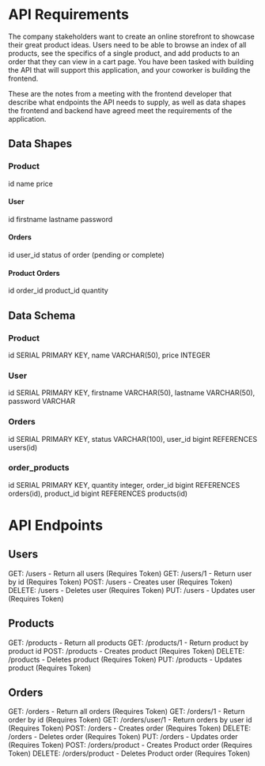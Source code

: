 # API Requirements
The company stakeholders want to create an online storefront to showcase their great product ideas. Users need to be able to browse an index of all products, see the specifics of a single product, and add products to an order that they can view in a cart page. You have been tasked with building the API that will support this application, and your coworker is building the frontend.

These are the notes from a meeting with the frontend developer that describe what endpoints the API needs to supply, as well as data shapes the frontend and backend have agreed meet the requirements of the application. 

## Data Shapes

### Product
id
name
price

#### User
id
firstname
lastname
password

#### Orders
id
user_id
status of order (pending or complete)

#### Product Orders
id
order_id
product_id
quantity

## Data Schema
### Product
id SERIAL PRIMARY KEY,
name VARCHAR(50),
price INTEGER
### User
id SERIAL PRIMARY KEY,
firstname VARCHAR(50),
lastname VARCHAR(50),
password VARCHAR
### Orders
id SERIAL PRIMARY KEY,
status VARCHAR(100),
user_id bigint REFERENCES users(id)
### order_products
id SERIAL PRIMARY KEY,
quantity integer,
order_id bigint REFERENCES orders(id),
product_id bigint REFERENCES products(id)

# API Endpoints
## Users
GET: /users - Return all users (Requires Token)
GET: /users/1 - Return user by id (Requires Token)
POST: /users - Creates user (Requires Token)
DELETE: /users - Deletes user (Requires Token)
PUT: /users - Updates user (Requires Token)

## Products
GET: /products - Return all products
GET: /products/1 - Return product by product id
POST: /products - Creates product (Requires Token)
DELETE: /products - Deletes product (Requires Token)
PUT: /products - Updates product (Requires Token)

## Orders
GET: /orders - Return all orders (Requires Token)
GET: /orders/1 - Return order by id (Requires Token)
GET: /orders/user/1 - Return orders by user id (Requires Token)
POST: /orders - Creates order (Requires Token)
DELETE: /orders - Deletes order (Requires Token)
PUT: /orders - Updates order (Requires Token)
POST: /orders/product - Creates Product order (Requires Token)
DELETE: /orders/product - Deletes Product order (Requires Token)
